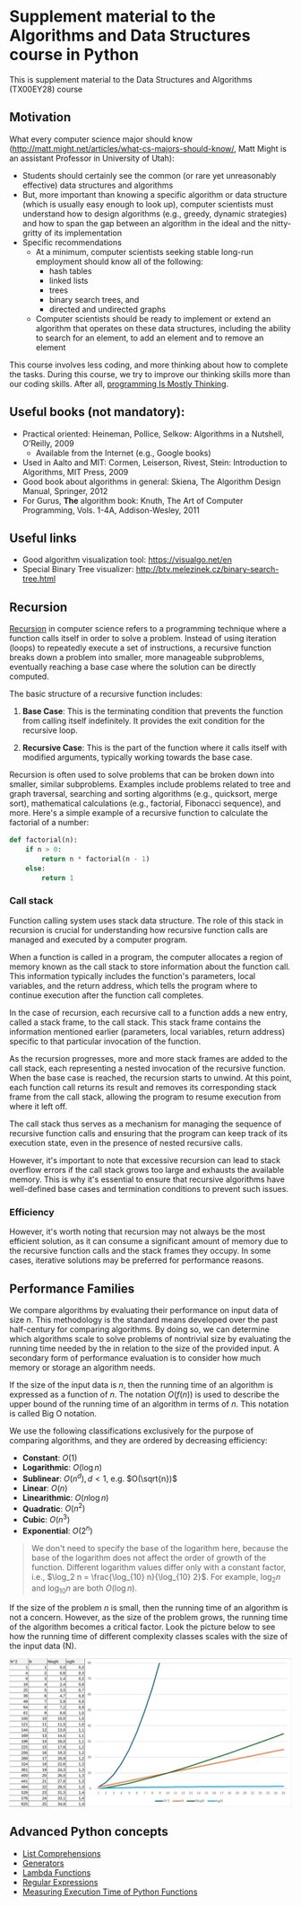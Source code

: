 # Supplement material to the Algorithms and Data Structures course in Python

This is supplement material to the Data Structures and Algorithms (TX00EY28) course

## Motivation

What every computer science major should know (http://matt.might.net/articles/what-cs-majors-should-know/, Matt Might is an assistant Professor in University of Utah):
- Students should certainly see the common (or rare yet unreasonably effective) data structures and algorithms
- But, more important than knowing a specific algorithm or data structure (which is usually easy enough to look up), computer scientists must understand how to design algorithms (e.g., greedy, dynamic strategies) and how to span the gap between an algorithm in the ideal and the nitty-gritty of its implementation
- Specific recommendations
  - At a minimum, computer scientists seeking stable long-run employment should know all of the following:
    - hash tables
    - linked lists
    - trees
    - binary search trees, and
    - directed and undirected graphs
  - Computer scientists should be ready to implement or extend an algorithm that operates on these data structures, including the ability to search for an element, to add an element and to remove an element

This course involves less coding, and more thinking about how to complete the tasks. During this course, we try to improve our thinking skills more than our coding skills. After all, [programming Is Mostly Thinking](https://agileotter.blogspot.com/2014/09/programming-is-mostly-thinking.html).

## Useful books (not mandatory):
- Practical oriented: Heineman, Pollice, Selkow:  Algorithms in a Nutshell, O’Reilly, 2009 
    - Available from the Internet (e.g., Google books)
- Used in Aalto and MIT: Cormen, Leiserson, Rivest, Stein: Introduction to Algorithms, MIT Press, 2009
- Good book about algorithms in general: Skiena, The Algorithm Design Manual, Springer, 2012
- For Gurus, __The__ algorithm book: Knuth, The Art of Computer Programming, Vols. 1-4A, Addison-Wesley, 2011

## Useful links
- Good algorithm visualization tool: https://visualgo.net/en
- Special Binary Tree visualizer: http://btv.melezinek.cz/binary-search-tree.html

## Recursion

[Recursion](https://en.wikipedia.org/wiki/Recursion) in computer science refers to a programming technique where a function calls itself in order to solve a problem. Instead of using iteration (loops) to repeatedly execute a set of instructions, a recursive function breaks down a problem into smaller, more manageable subproblems, eventually reaching a base case where the solution can be directly computed.

The basic structure of a recursive function includes:

1. **Base Case**: This is the terminating condition that prevents the function from calling itself indefinitely. It provides the exit condition for the recursive loop.

2. **Recursive Case**: This is the part of the function where it calls itself with modified arguments, typically working towards the base case.

Recursion is often used to solve problems that can be broken down into smaller, similar subproblems. Examples include problems related to tree and graph traversal, searching and sorting algorithms (e.g., quicksort, merge sort), mathematical calculations (e.g., factorial, Fibonacci sequence), and more. Here's a simple example of a recursive function to calculate the factorial of a number:

```python
def factorial(n):
    if n > 0:
        return n * factorial(n - 1)
    else:
        return 1
```

### Call stack

Function calling system uses stack data structure. The role of this stack in recursion is crucial for understanding how recursive function calls are managed and executed by a computer program.

When a function is called in a program, the computer allocates a region of memory known as the call stack to store information about the function call. This information typically includes the function's parameters, local variables, and the return address, which tells the program where to continue execution after the function call completes.

In the case of recursion, each recursive call to a function adds a new entry, called a stack frame, to the call stack. This stack frame contains the information mentioned earlier (parameters, local variables, return address) specific to that particular invocation of the function.

As the recursion progresses, more and more stack frames are added to the call stack, each representing a nested invocation of the recursive function. When the base case is reached, the recursion starts to unwind. At this point, each function call returns its result and removes its corresponding stack frame from the call stack, allowing the program to resume execution from where it left off.

The call stack thus serves as a mechanism for managing the sequence of recursive function calls and ensuring that the program can keep track of its execution state, even in the presence of nested recursive calls.

However, it's important to note that excessive recursion can lead to stack overflow errors if the call stack grows too large and exhausts the available memory. This is why it's essential to ensure that recursive algorithms have well-defined base cases and termination conditions to prevent such issues.

### Efficiency

However, it's worth noting that recursion may not always be the most efficient solution, as it can consume a significant amount of memory due to the recursive function calls and the stack frames they occupy. In some cases, iterative solutions may be preferred for performance reasons.

## Performance Families

We compare algorithms by evaluating their performance on input data of size $n$. This methodology is the standard means developed over the past half-century for comparing algorithms. By doing so, we can determine which algorithms scale to solve problems of nontrivial size by evaluating the running time needed by the in relation to the size of the provided input. A secondary form of performance evaluation is to consider how much memory or storage an algorithm needs.

If the size of the input data is $n$, then the running time of an algorithm is expressed as a function of $n$. The notation $O(f(n))$ is used to describe the upper bound of the running time of an algorithm in terms of $n$. This notation is called Big O notation.

We use the following classifications exclusively for the purpose of comparing algorithms, and they are ordered by decreasing efficiency:
- **Constant**: $O(1)$
- **Logarithmic**: $O(\log n)$
- **Sublinear**: $O(n^d), d < 1$, e.g. $O(\sqrt{n})$
- **Linear**: $O(n)$
- **Linearithmic**: $O(n \log n)$
- **Quadratic**: $O(n^2)$
- **Cubic**: $O(n^3)$
- **Exponential**: $O(2^n)$

> We don't need to specify the base of the logarithm here, because the base of the logarithm does not affect the order of growth of the function. Different logarithm values differ only with a constant factor, i.e., $\log_2 n = \frac{\log_{10} n}{\log_{10} 2}$. For example, $\log_2 n$ and $\log_{10} n$ are both $O(\log n)$.

If the size of the problem $n$ is small, then the running time of an algorithm is not a concern. However, as the size of the problem grows, the running time of the algorithm becomes a critical factor. Look the picture below to see how the running time of different complexity classes scales with the size of the input data (N).

![](images/complclasses.png)

## Advanced Python concepts
- [List Comprehensions](1.1_List_Comprehension.md)
- [Generators](1.2_Generators.md)
- [Lambda Functions](1.3_Lambda_Functions.md)
- [Regular Expressions](1.4_Regular_Expressions.md)
- [Measuring Execution Time of Python Functions](1.5_Execution_Time_Measurement.md)
